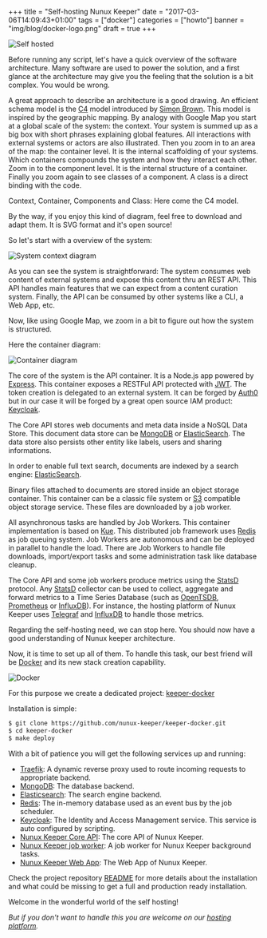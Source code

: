 +++
title = "Self-hosting Nunux Keeper"
date = "2017-03-06T14:09:43+01:00"
tags = ["docker"]
categories = ["howto"]
banner = "img/blog/docker-logo.png"
draft = true
+++



![Self hosted][self-hosted]

Before running any script, let's have a quick overview of the software
architecture.
Many software are used to power the solution, and a first glance at the
architecture may give you the feeling that the solution is a bit complex.
You would be wrong.

A great approach to describe an architecture is a good drawing.
An efficient schema model is the [C4][c4] model introduced by
[Simon Brown][@simonbrown]. This model is inspired by the geographic mapping.
By analogy with Google Map you start at a global scale of the system: the
context. Your system is summed up as a big box with short phrases explaining
global features. All interactions with external systems or actors are also
illustrated.
Then you zoom in to an area of the map: the container level.
It is the internal scaffolding of your systems.
Which containers compounds the system and how they interact each other.
Zoom in to the component level. It is the internal structure of a container.
Finally you zoom again to see classes of a component. A class is a direct
binding with the code.

Context, Container, Components and Class: Here come the C4 model.

By the way, if you enjoy this kind of diagram, feel free to download and adapt
them. It is SVG format and it's open source!

So let's start with a overview of the system:

![System context diagram][context-diagram]

As you can see the system is straightforward:
The system consumes web content of external systems and expose this content thru
an REST API. This API handles main features that we can expect from a content
curation system. Finally, the API can be consumed by other systems like a CLI,
a Web App, etc.

Now, like using Google Map, we zoom in a bit to figure out how the system is
structured.

Here the container diagram:

![Container diagram][container-diagram]

The core of the system is the API container. It is a Node.js app powered by
[Express][express]. This container exposes a RESTFul API protected with
[JWT][jwt].
The token creation is delegated to an external system. It can be forged by
[Auth0][auth0] but in our case it will be forged by a great open source IAM
product: [Keycloak][keycloak].

The Core API stores web documents and meta data inside a NoSQL Data Store. This
document data store can be [MongoDB][mongodb] or [ElasticSearch][elasticsearch].
The data store also persists other entity like labels, users and sharing
informations.

In order to enable full text search, documents are indexed by a search engine:
[ElasticSearch][elasticsearch].

Binary files attached to documents are stored inside an object storage
container. This container can be a classic file system or [S3][s3] compatible
object storage service. These files are downloaded by a job worker.

All asynchronous tasks are handled by Job Workers. This container implementation
is based on [Kue][kue].
This distributed job framework uses [Redis][redis] as job queuing system.
Job Workers are autonomous and can be deployed in parallel to handle the load.
There are Job Workers to handle file downloads, import/export tasks and some
administration task like database cleanup.

The Core API and some job workers produce metrics using the [StatsD][statsd]
protocol.
Any [StatsD][statsd] collector can be used to collect, aggregate and forward
metrics to a Time Series Database (such as [OpenTSDB][opentsdb],
[Prometheus][prometheus] or [InfluxDB][influxdb]).
For instance, the hosting platform of Nunux Keeper uses [Telegraf][telegraf]
and [InfluxDB][influxdb] to handle those metrics.

Regarding the self-hosting need, we can stop here. 
You should now have a good understanding of Nunux keeper architecture.

Now, it is time to set up all of them. To handle this task, our best friend will
be [Docker][docker] and its new stack creation capability.

![Docker][docker-logo]

For this purpose we create a dedicated project: [keeper-docker][keeper-docker]

Installation is simple:

```bash
$ git clone https://github.com/nunux-keeper/keeper-docker.git
$ cd keeper-docker
$ make deploy
```

With a bit of patience you will get the following services up and running:

- [Traefik][traefik]: A dynamic reverse proxy used to route incoming requests to
  appropriate backend.
- [MongoDB][mongodb]: The database backend.
- [Elasticsearch][elasticsearch]: The search engine backend.
- [Redis][redis]: The in-memory database used as an event bus by the job
  scheduler.
- [Keycloak][keycloak]: The Identity and Access Management service. This service
  is auto configured by scripting.
- [Nunux Keeper Core API][nunux-keeper-core-api]: The core API of Nunux Keeper.
- [Nunux Keeper job worker][nunux-keeper-job-worker]: A job worker for Nunux
  Keeper background tasks.
- [Nunux Keeper Web App][nunux-keeper-web-app]: The Web App of Nunux Keeper.

Check the project repository [README][keeper-docker-readme] for more details
about the installation and what could be missing to get a full and production
ready installation.

Welcome in the wonderful world of the self hosting!

*But if you don't want to handle this you are welcome on our [hosting
platform][keeper-app].*


[c4]: http://static.codingthearchitecture.com/c4.pdf
[@simonbrown]: https://twitter.com/simonbrown
[keeper-docker]: https://github.com/nunux-keeper/keeper-docker
[keeper-docker-readme]: https://github.com/nunux-keeper/keeper-docker/blob/master/README.md
[keeper-app]: https://app.nunux.org
[self-hosted]: /img/blog/self-hosted.png "Self hosted"
[docker-logo]: /img/blog/docker-logo.png "Docker Logo"
[context-diagram]: /img/blog/keeper-ctx-diag.svg "Keeper context diagram"
[container-diagram]: /img/blog/keeper-ctn-diag.svg "Keeper container diagram"

[express]: http://expressjs.com
[jwt]: https://jwt.io/introduction/
[auth0]: https://auth0.com/
[keycloak]: http://www.keycloak.org/
[s3]: https://aws.amazon.com/s3/
[kue]: http://automattic.github.io/kue/
[traefik]: https://traefik.io/
[keycloak]: http://www.keycloak.org
[mongodb]: https://www.mongodb.com
[elasticsearch]: https://www.elastic.co
[redis]: http://redis.io/
[statsd]: https://github.com/b/statsd_spec
[s3]: https://aws.amazon.com/s3
[influxdb]: https://www.influxdata.com/
[opentsdb]: http://opentsdb.net/
[prometheus]: https://prometheus.io
[telegraf]: https://www.influxdata.com/telegraf/
[docker]: https://www.docker.com/

[nunux-keeper-core-api]: https://github.com/nunux-keeper/keeper-core-api
[nunux-keeper-job-worker]:https://github.com/nunux-keeper/keeper-core-api/tree/master/src/job
[nunux-keeper-web-app]: https://github.com/nunux-keeper/keeper-web-app
[nunux-keeper-web-portal]:https://github.com/nunux-keeper/nunux-keeper.github.io
